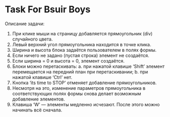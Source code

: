 # Task For Bsuir Boys
Описание задачи:
1. При клике мыши на страницу добавляется прямоугольник
(div) случайного цвета.
2. Левый верхний угол прямоугольника находится в точке
клика.
3. Ширина и высота блока задаётся пользователем в полях
формы.
4. Если ничего не задано (пустая строка) элемент не
создаётся.
5. Если ширина = 0 и высота = 0, элемент создаётся.
6. Блоки можно перетаскивать:
a. при нажатой клавише ‘Shift’ элемент перемещается на
передний план при перетаскивании;
b. при нажатой клавише ‘Ctrl’ нет.
7. Кнопка
‘its time to STOP’
отменяет
добавление
прямоугольников.
8. Несмотря на это, изменение параметров прямоугольника в
соответствующих полях формы снова делает возможным
добавление элементов.
9. Клавиша ‘W’ — элементы медленно исчезают. После этого
можно начинать всё сначала.
